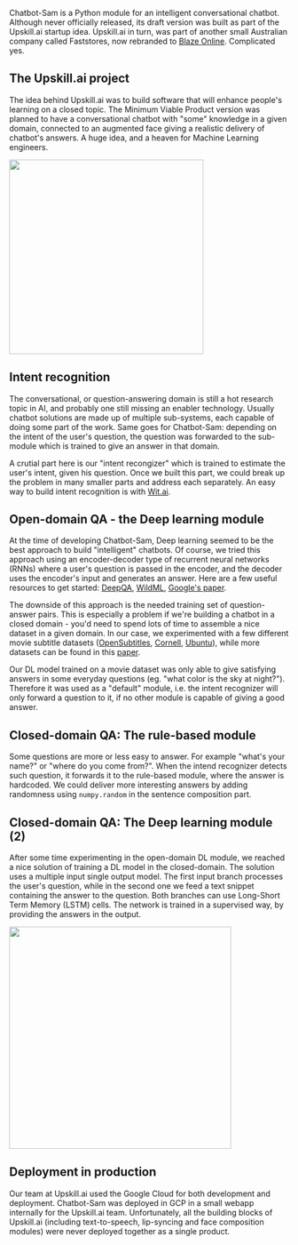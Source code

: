Chatbot-Sam is a Python module for an intelligent conversational chatbot. Although never officially released, its draft version was built as part of the Upskill.ai startup idea. Upskill.ai in turn, was part of another small Australian company called Faststores, now rebranded to [Blaze Online](https://blaze.online/blog/hello-blaze-online/). Complicated yes.

## The Upskill.ai project

The idea behind Upskill.ai was to build software that will enhance people's learning on a closed topic. The Minimum Viable Product version was planned to have a conversational chatbot with "some" knowledge in a given domain, connected to an augmented face giving a realistic delivery of chatbot's answers. A huge idea, and a heaven for Machine Learning engineers. 

<p class="text-image">
<img src ="../static/upskill-logo.png" width="350px" />
</p>

## Intent recognition

The conversational, or question-answering domain is still a hot research topic in AI, and probably one still missing an enabler technology. Usually chatbot solutions are made up of multiple sub-systems, each capable of doing some part of the work. Same goes for Chatbot-Sam: depending on the intent of the user's question, the question was forwarded to the sub-module which is trained to give an answer in that domain. 

A crutial part here is our "intent recongizer" which is trained to estimate the user's intent, given his question. Once we built this part, we could break up the problem in many smaller parts and address each separately. An easy way to build intent recognition is with [Wit.ai](https://wit.ai/).

## Open-domain QA - the Deep learning module

At the time of developing Chatbot-Sam, Deep learning seemed to be the best approach to build "intelligent" chatbots. Of course, we tried this approach using an encoder-decoder type of recurrent neural networks (RNNs) where a user's question is passed in the encoder, and the decoder uses the encoder's input and generates an answer. Here are a few useful resources to get started: [DeepQA](https://github.com/Conchylicultor/DeepQA), [WildML](http://www.wildml.com/2016/04/deep-learning-for-chatbots-part-1-introduction/), [Google's paper](https://arxiv.org/abs/1409.3215).

The downside of this approach is the needed training set of question-answer pairs. This is especially a problem if we're building a chatbot in a closed domain - you'd need to spend lots of time to assemble a nice dataset in a given domain. In our case, we experimented with a few different movie subtitle datasets ([OpenSubtitles](http://opus.nlpl.eu/OpenSubtitles-v2018.php), [Cornell](https://www.cs.cornell.edu/~cristian/Cornell_Movie-Dialogs_Corpus.html), [Ubuntu](https://arxiv.org/abs/1506.08909)), while more datasets can be found in this [paper](https://arxiv.org/abs/1512.05742). 

Our DL model trained on a movie dataset was only able to give satisfying answers in some everyday questions (eg. "what color is the sky at night?"). Therefore it was used as a "default" module, i.e. the intent recognizer will only forward a question to it, if no other module is capable of giving a good answer.

## Closed-domain QA: The rule-based module

Some questions are more or less easy to answer. For example "what's your name?" or "where do you come from?". When the intend recognizer detects such question, it forwards it to the rule-based module, where the answer is hardcoded. We could deliver more interesting answers by adding randomness using `numpy.random` in the sentence composition part. 

## Closed-domain QA: The Deep learning module (2)

After some time experimenting in the open-domain DL module, we reached a nice solution of training a DL model in the closed-domain. The solution uses a multiple input single output model. The first input branch processes the user's question, while in the second one we feed a text snippet containing the answer to the question. Both branches can use Long-Short Term Memory (LSTM) cells. The network is trained in a supervised way, by providing the answers in the output. 

<p class="text-image">
<img src ="../static/sam-qa.png"  width="400px"/>
</p>

## Deployment in production

Our team at Upskill.ai used the Google Cloud for both development and deployment. Chatbot-Sam was deployed in GCP in a small webapp internally for the Upskill.ai team. Unfortunately, all the building blocks of Upskill.ai (including text-to-speech, lip-syncing and face composition modules) were never deployed together as a single product.
